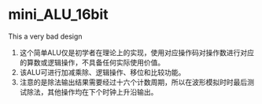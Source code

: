 # mini_ALU_16bit
This a very bad design
1. 这个简单ALU仅是初学者在理论上的实现，使用对应操作码对操作数进行对应的算数或逻辑操作，不具备任何实际使用价值。
2. 该ALU可进行加减乘除、逻辑操作、移位和比较功能。
3. 注意的是除法输出结果需要经过十六个计数周期，所以在波形模拟时时最后测试除法，其他操作均在下个时钟上升沿输出。
